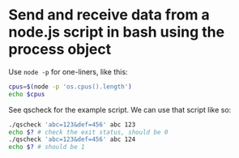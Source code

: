 # Send and receive data from a node.js script in bash using the process object

Use `node -p` for one-liners, like this:
```bash
cpus=$(node -p 'os.cpus().length')
echo $cpus
```

See qscheck for the example script. We can use that script like so:
```bash
./qscheck 'abc=123&def=456' abc 123
echo $? # check the exit status, should be 0
./qscheck 'abc=123&def=456' abc 124
echo $? # should be 1
```
